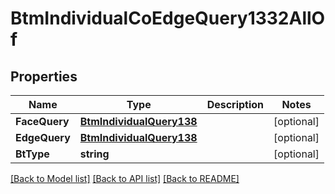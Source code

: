 # BtmIndividualCoEdgeQuery1332AllOf

## Properties

Name | Type | Description | Notes
------------ | ------------- | ------------- | -------------
**FaceQuery** | [**BtmIndividualQuery138**](BTMIndividualQuery-138.md) |  | [optional] 
**EdgeQuery** | [**BtmIndividualQuery138**](BTMIndividualQuery-138.md) |  | [optional] 
**BtType** | **string** |  | [optional] 

[[Back to Model list]](../README.md#documentation-for-models) [[Back to API list]](../README.md#documentation-for-api-endpoints) [[Back to README]](../README.md)


